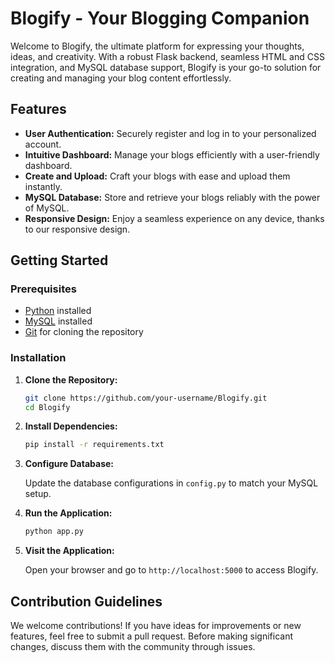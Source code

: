 # Blogify - Your Blogging Companion

Welcome to Blogify, the ultimate platform for expressing your thoughts, ideas, and creativity. With a robust Flask backend, seamless HTML and CSS integration, and MySQL database support, Blogify is your go-to solution for creating and managing your blog content effortlessly.

## Features

- **User Authentication:** Securely register and log in to your personalized account.
- **Intuitive Dashboard:** Manage your blogs efficiently with a user-friendly dashboard.
- **Create and Upload:** Craft your blogs with ease and upload them instantly.
- **MySQL Database:** Store and retrieve your blogs reliably with the power of MySQL.
- **Responsive Design:** Enjoy a seamless experience on any device, thanks to our responsive design.

## Getting Started

### Prerequisites

- [Python](https://www.python.org/) installed
- [MySQL](https://www.mysql.com/) installed
- [Git](https://git-scm.com/) for cloning the repository

### Installation

1. **Clone the Repository:**

    ```bash
    git clone https://github.com/your-username/Blogify.git
    cd Blogify
    ```

2. **Install Dependencies:**

    ```bash
    pip install -r requirements.txt
    ```

3. **Configure Database:**

    Update the database configurations in `config.py` to match your MySQL setup.

4. **Run the Application:**

    ```bash
    python app.py
    ```

5. **Visit the Application:**

    Open your browser and go to `http://localhost:5000` to access Blogify.

## Contribution Guidelines

We welcome contributions! If you have ideas for improvements or new features, feel free to submit a pull request. Before making significant changes, discuss them with the community through issues.

